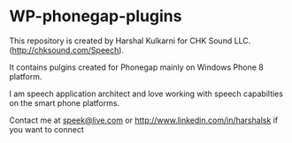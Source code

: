 WP-phonegap-plugins
===================

This repository is created by Harshal Kulkarni for CHK Sound LLC. (http://chksound.com/Speech).

It contains pulgins created for Phonegap mainly on Windows Phone 8 platform.

I am speech application architect and love working with speech capabilties on the smart phone platforms.

Contact me at speek@live.com or http://www.linkedin.com/in/harshalsk if you want to connect
